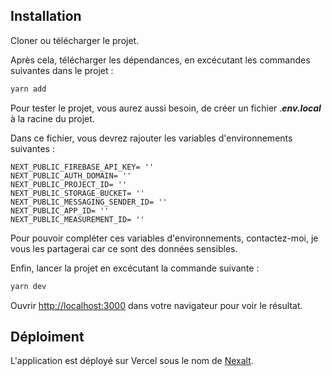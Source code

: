 ## Installation

Cloner ou télécharger le projet.

Après cela, télécharger les dépendances, en excécutant les commandes suivantes dans le projet :

```bash
yarn add
```

Pour tester le projet, vous aurez aussi besoin, de créer un fichier .**_env.local_** à la racine du projet.

Dans ce fichier, vous devrez rajouter les variables d'environnements suivantes :

```
NEXT_PUBLIC_FIREBASE_API_KEY= ''
NEXT_PUBLIC_AUTH_DOMAIN= ''
NEXT_PUBLIC_PROJECT_ID= ''
NEXT_PUBLIC_STORAGE_BUCKET= ''
NEXT_PUBLIC_MESSAGING_SENDER_ID= ''
NEXT_PUBLIC_APP_ID= ''
NEXT_PUBLIC_MEASUREMENT_ID= ''
```

Pour pouvoir compléter ces variables d'environnements, contactez-moi, je vous les partagerai car ce sont des données sensibles.

Enfin, lancer la projet en excécutant la commande suivante :

```bash
yarn dev
```

Ouvrir [http://localhost:3000](http://localhost:3000) dans votre navigateur pour voir le résultat.

## Déploiment

L'application est déployé sur Vercel sous le nom de [Nexalt](https://nexalt.vercel.app/).
